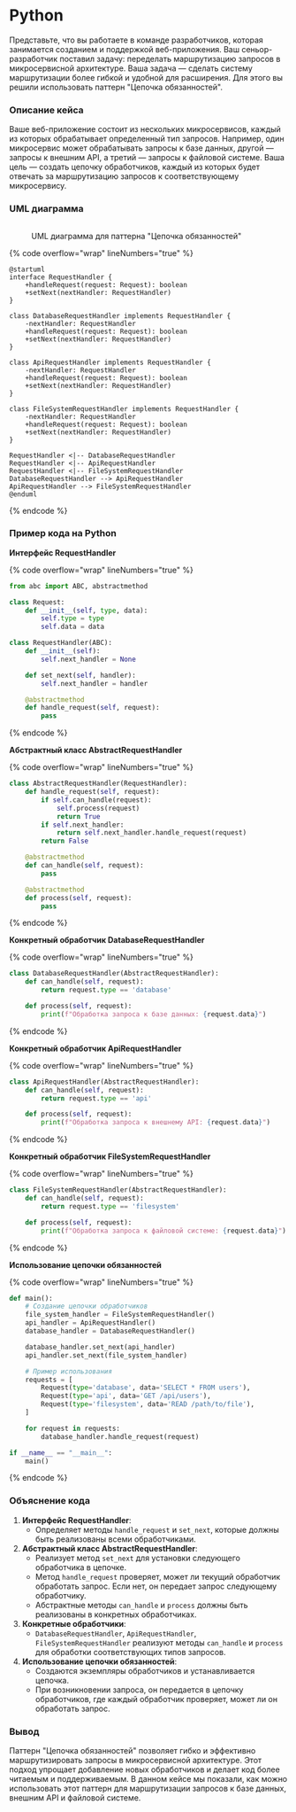 # Python

Представьте, что вы работаете в команде разработчиков, которая занимается созданием и поддержкой веб-приложения. Ваш сеньор-разработчик поставил задачу: переделать маршрутизацию запросов в микросервисной архитектуре. Ваша задача — сделать систему маршрутизации более гибкой и удобной для расширения. Для этого вы решили использовать паттерн "Цепочка обязанностей".

### Описание кейса

Ваше веб-приложение состоит из нескольких микросервисов, каждый из которых обрабатывает определенный тип запросов. Например, один микросервис может обрабатывать запросы к базе данных, другой — запросы к внешним API, а третий — запросы к файловой системе. Ваша цель — создать цепочку обработчиков, каждый из которых будет отвечать за маршрутизацию запросов к соответствующему микросервису.

### UML диаграмма

<figure><img src="../../../../../.gitbook/assets/image (83).png" alt=""><figcaption><p>UML диаграмма для паттерна "Цепочка обязанностей"</p></figcaption></figure>

{% code overflow="wrap" lineNumbers="true" %}
```plantuml
@startuml
interface RequestHandler {
    +handleRequest(request: Request): boolean
    +setNext(nextHandler: RequestHandler)
}

class DatabaseRequestHandler implements RequestHandler {
    -nextHandler: RequestHandler
    +handleRequest(request: Request): boolean
    +setNext(nextHandler: RequestHandler)
}

class ApiRequestHandler implements RequestHandler {
    -nextHandler: RequestHandler
    +handleRequest(request: Request): boolean
    +setNext(nextHandler: RequestHandler)
}

class FileSystemRequestHandler implements RequestHandler {
    -nextHandler: RequestHandler
    +handleRequest(request: Request): boolean
    +setNext(nextHandler: RequestHandler)
}

RequestHandler <|-- DatabaseRequestHandler
RequestHandler <|-- ApiRequestHandler
RequestHandler <|-- FileSystemRequestHandler
DatabaseRequestHandler --> ApiRequestHandler
ApiRequestHandler --> FileSystemRequestHandler
@enduml
```
{% endcode %}

### Пример кода на Python

**Интерфейс RequestHandler**

{% code overflow="wrap" lineNumbers="true" %}
```python
from abc import ABC, abstractmethod

class Request:
    def __init__(self, type, data):
        self.type = type
        self.data = data

class RequestHandler(ABC):
    def __init__(self):
        self.next_handler = None

    def set_next(self, handler):
        self.next_handler = handler

    @abstractmethod
    def handle_request(self, request):
        pass
```
{% endcode %}

**Абстрактный класс AbstractRequestHandler**

{% code overflow="wrap" lineNumbers="true" %}
```python
class AbstractRequestHandler(RequestHandler):
    def handle_request(self, request):
        if self.can_handle(request):
            self.process(request)
            return True
        if self.next_handler:
            return self.next_handler.handle_request(request)
        return False

    @abstractmethod
    def can_handle(self, request):
        pass

    @abstractmethod
    def process(self, request):
        pass
```
{% endcode %}

**Конкретный обработчик DatabaseRequestHandler**

{% code overflow="wrap" lineNumbers="true" %}
```python
class DatabaseRequestHandler(AbstractRequestHandler):
    def can_handle(self, request):
        return request.type == 'database'

    def process(self, request):
        print(f"Обработка запроса к базе данных: {request.data}")
```
{% endcode %}

**Конкретный обработчик ApiRequestHandler**

{% code overflow="wrap" lineNumbers="true" %}
```python
class ApiRequestHandler(AbstractRequestHandler):
    def can_handle(self, request):
        return request.type == 'api'

    def process(self, request):
        print(f"Обработка запроса к внешнему API: {request.data}")
```
{% endcode %}

**Конкретный обработчик FileSystemRequestHandler**

{% code overflow="wrap" lineNumbers="true" %}
```python
class FileSystemRequestHandler(AbstractRequestHandler):
    def can_handle(self, request):
        return request.type == 'filesystem'

    def process(self, request):
        print(f"Обработка запроса к файловой системе: {request.data}")
```
{% endcode %}

**Использование цепочки обязанностей**

{% code overflow="wrap" lineNumbers="true" %}
```python
def main():
    # Создание цепочки обработчиков
    file_system_handler = FileSystemRequestHandler()
    api_handler = ApiRequestHandler()
    database_handler = DatabaseRequestHandler()

    database_handler.set_next(api_handler)
    api_handler.set_next(file_system_handler)

    # Пример использования
    requests = [
        Request(type='database', data='SELECT * FROM users'),
        Request(type='api', data='GET /api/users'),
        Request(type='filesystem', data='READ /path/to/file'),
    ]

    for request in requests:
        database_handler.handle_request(request)

if __name__ == "__main__":
    main()
```
{% endcode %}

### Объяснение кода

1. **Интерфейс RequestHandler**:
   * Определяет методы `handle_request` и `set_next`, которые должны быть реализованы всеми обработчиками.
2. **Абстрактный класс AbstractRequestHandler**:
   * Реализует метод `set_next` для установки следующего обработчика в цепочке.
   * Метод `handle_request` проверяет, может ли текущий обработчик обработать запрос. Если нет, он передает запрос следующему обработчику.
   * Абстрактные методы `can_handle` и `process` должны быть реализованы в конкретных обработчиках.
3. **Конкретные обработчики**:
   * `DatabaseRequestHandler`, `ApiRequestHandler`, `FileSystemRequestHandler` реализуют методы `can_handle` и `process` для обработки соответствующих типов запросов.
4. **Использование цепочки обязанностей**:
   * Создаются экземпляры обработчиков и устанавливается цепочка.
   * При возникновении запроса, он передается в цепочку обработчиков, где каждый обработчик проверяет, может ли он обработать запрос.

### Вывод

Паттерн "Цепочка обязанностей" позволяет гибко и эффективно маршрутизировать запросы в микросервисной архитектуре. Этот подход упрощает добавление новых обработчиков и делает код более читаемым и поддерживаемым. В данном кейсе мы показали, как можно использовать этот паттерн для маршрутизации запросов к базе данных, внешним API и файловой системе.
